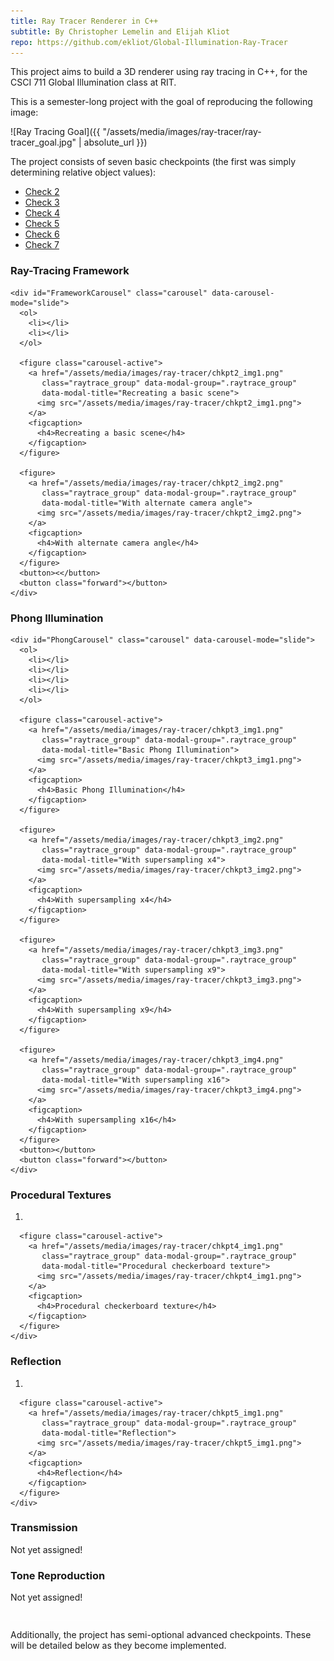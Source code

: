 ```yaml
---
title: Ray Tracer Renderer in C++
subtitle: By Christopher Lemelin and Elijah Kliot
repo: https://github.com/ekliot/Global-Illumination-Ray-Tracer
---
```


This project aims to build a 3D renderer using ray tracing in C++, for the CSCI 711 Global Illumination class at RIT.

This is a semester-long project with the goal of reproducing the following image:

![Ray Tracing Goal]({{ "/assets/media/images/ray-tracer/ray-tracer_goal.jpg" | absolute_url }})

The project consists of seven basic checkpoints (the first was simply determining relative object values):

<div style="border-bottom: 1px solid white; padding-bottom: 1em;" class="tabs" data-tabs>
  <ul>
    <li><a href="">Check 2</a></li>
    <li><a href="">Check 3</a></li>
    <li><a href="">Check 4</a></li>
    <li><a href="">Check 5</a></li>
    <li><a href="">Check 6</a></li>
    <li><a href="">Check 7</a></li>
  </ul>
  <section>
    <h3>Ray-Tracing Framework</h3>

    <div id="FrameworkCarousel" class="carousel" data-carousel-mode="slide">
      <ol>
        <li></li>
        <li></li>
      </ol>

      <figure class="carousel-active">
        <a href="/assets/media/images/ray-tracer/chkpt2_img1.png"
           class="raytrace_group" data-modal-group=".raytrace_group"
           data-modal-title="Recreating a basic scene">
          <img src="/assets/media/images/ray-tracer/chkpt2_img1.png">
        </a>
        <figcaption>
          <h4>Recreating a basic scene</h4>
        </figcaption>
      </figure>

      <figure>
        <a href="/assets/media/images/ray-tracer/chkpt2_img2.png"
           class="raytrace_group" data-modal-group=".raytrace_group"
           data-modal-title="With alternate camera angle">
          <img src="/assets/media/images/ray-tracer/chkpt2_img2.png">
        </a>
        <figcaption>
          <h4>With alternate camera angle</h4>
        </figcaption>
      </figure>
      <button><</button>
      <button class="forward"></button>
    </div>
  </section>

  <section>
    <h3>Phong Illumination</h3>

    <div id="PhongCarousel" class="carousel" data-carousel-mode="slide">
      <ol>
        <li></li>
        <li></li>
        <li></li>
        <li></li>
      </ol>

      <figure class="carousel-active">
        <a href="/assets/media/images/ray-tracer/chkpt3_img1.png"
           class="raytrace_group" data-modal-group=".raytrace_group"
           data-modal-title="Basic Phong Illumination">
          <img src="/assets/media/images/ray-tracer/chkpt3_img1.png">
        </a>
        <figcaption>
          <h4>Basic Phong Illumination</h4>
        </figcaption>
      </figure>

      <figure>
        <a href="/assets/media/images/ray-tracer/chkpt3_img2.png"
           class="raytrace_group" data-modal-group=".raytrace_group"
           data-modal-title="With supersampling x4">
          <img src="/assets/media/images/ray-tracer/chkpt3_img2.png">
        </a>
        <figcaption>
          <h4>With supersampling x4</h4>
        </figcaption>
      </figure>

      <figure>
        <a href="/assets/media/images/ray-tracer/chkpt3_img3.png"
           class="raytrace_group" data-modal-group=".raytrace_group"
           data-modal-title="With supersampling x9">
          <img src="/assets/media/images/ray-tracer/chkpt3_img3.png">
        </a>
        <figcaption>
          <h4>With supersampling x9</h4>
        </figcaption>
      </figure>

      <figure>
        <a href="/assets/media/images/ray-tracer/chkpt3_img4.png"
           class="raytrace_group" data-modal-group=".raytrace_group"
           data-modal-title="With supersampling x16">
          <img src="/assets/media/images/ray-tracer/chkpt3_img4.png">
        </a>
        <figcaption>
          <h4>With supersampling x16</h4>
        </figcaption>
      </figure>
      <button></button>
      <button class="forward"></button>
    </div>
  </section>

  <section>
    <div id="ProceduralCarousel" class="carousel" data-carousel-mode="slide">
      <h3>Procedural Textures</h3>
      <ol>
        <li></li>
      </ol>

      <figure class="carousel-active">
        <a href="/assets/media/images/ray-tracer/chkpt4_img1.png"
           class="raytrace_group" data-modal-group=".raytrace_group"
           data-modal-title="Procedural checkerboard texture">
          <img src="/assets/media/images/ray-tracer/chkpt4_img1.png">
        </a>
        <figcaption>
          <h4>Procedural checkerboard texture</h4>
        </figcaption>
      </figure>
    </div>
  </section>

  <section>
    <div id="ReflectionCarousel" class="carousel" data-carousel-mode="slide">
      <h3>Reflection</h3>
      <ol>
        <li></li>
      </ol>

      <figure class="carousel-active">
        <a href="/assets/media/images/ray-tracer/chkpt5_img1.png"
           class="raytrace_group" data-modal-group=".raytrace_group"
           data-modal-title="Reflection">
          <img src="/assets/media/images/ray-tracer/chkpt5_img1.png">
        </a>
        <figcaption>
          <h4>Reflection</h4>
        </figcaption>
      </figure>
    </div>
  </section>

  <section>
    <h3>Transmission</h3>
    <p>Not yet assigned!</p>
  </section>

  <section>
    <h3>Tone Reproduction</h3>
    <p>Not yet assigned!</p>
  </section>
</div>

Additionally, the project has semi-optional advanced checkpoints. These will be detailed below as they become implemented.
